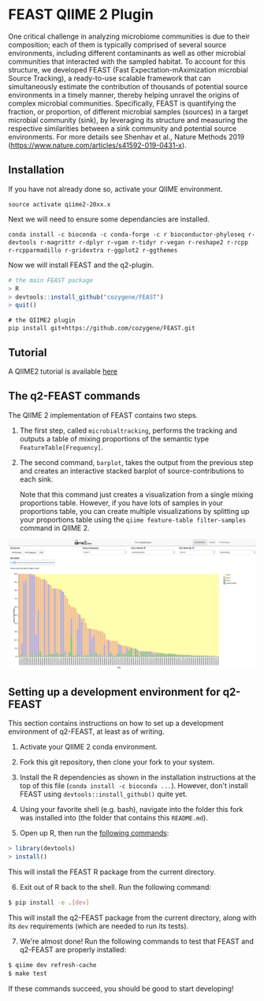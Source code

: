 # FEAST QIIME 2 Plugin


One critical challenge in analyzing microbiome communities is due to their composition; each of them is typically comprised of several source environments, including different contaminants as well as other microbial communities that interacted with the sampled habitat. To account for this structure, we developed FEAST (Fast Expectation-mAximization microbial Source Tracking), a ready-to-use scalable framework that can simultaneously estimate the contribution of thousands of potential source environments in a timely manner, thereby helping unravel the origins of complex microbial communities. Specifically, FEAST is quantifying the fraction, or proportion, of different microbial samples (sources) in a target microbial community (sink), by leveraging its structure and measuring the respective similarities between a sink community and potential source environments. For more details see Shenhav et al., Nature Methods 2019 (https://www.nature.com/articles/s41592-019-0431-x).

## Installation

If you have not already done so, activate your QIIME environment.

```shell
source activate qiime2-20xx.x
```
Next we will need to ensure some dependancies are installed.

```shell
conda install -c bioconda -c conda-forge -c r bioconductor-phyloseq r-devtools r-magrittr r-dplyr r-vgam r-tidyr r-vegan r-reshape2 r-rcpp r-rcpparmadillo r-gridextra r-ggplot2 r-ggthemes   
```

Now we will install FEAST and the q2-plugin.

```R
# the main FEAST package
> R
> devtools::install_github("cozygene/FEAST")
> quit()
```
```shell
# the QIIME2 plugin
pip install git+https://github.com/cozygene/FEAST.git
```

## Tutorial

A QIIME2 tutorial is available [here](https://github.com/cozygene/FEAST/q2_feast/tutorials/DIABIMMUNE.md)

## The q2-FEAST commands

The QIIME 2 implementation of FEAST contains two steps.

1. The first step, called `microbialtracking`, performs the tracking and
   outputs a table of mixing proportions of the semantic type
   `FeatureTable[Frequency]`.

2. The second command, `barplot`, takes the output from the previous step and
   creates an interactive stacked barplot of source-contributions to each sink.

   Note that this command just creates a visualization from a single
   mixing proportions table. However, if you have lots of samples in your
   proportions table, you can create multiple visualizations by splitting up
   your proportions table using the `qiime feature-table filter-samples` command
   in QIIME 2.

![](tutorials/etc/backhed-barplot.png)

## Setting up a development environment for q2-FEAST

This section contains instructions on how to set up a development environment
of q2-FEAST, at least as of writing.

1. Activate your QIIME 2 conda environment.

2. Fork this git repository, then clone your fork to your system.

3. Install the R dependencies as shown in the installation instructions at the
   top of this file (`conda install -c bioconda ...`).
   However, don't install FEAST using `devtools::install_github()` quite yet.

4. Using your favorite shell (e.g. bash), navigate into the folder this fork
   was installed into (the folder that contains this `README.md`).

5. Open up R, then run the
   [following commands](https://stackoverflow.com/a/34513358/10730311):
```r
> library(devtools)
> install()
```
   This will install the FEAST R package from the current directory.

6. Exit out of R back to the shell. Run the following command:
```bash
$ pip install -e .[dev]
```
   This will install the q2-FEAST package from the current directory, along
with its `dev` requirements (which are needed to run its tests).

7. We're almost done! Run the following commands to test that FEAST and
   q2-FEAST are properly installed:
```bash
$ qiime dev refresh-cache
$ make test
```
   If these commands succeed, you should be good to start developing!
